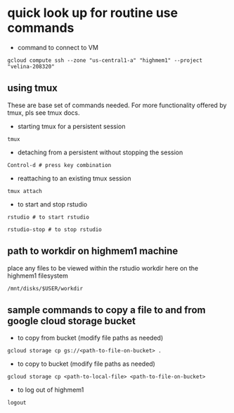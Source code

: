 # quick look up for routine use commands

- command to connect to VM
```
gcloud compute ssh --zone "us-central1-a" "highmem1" --project "velina-208320"
```

## using tmux 

These are base set of commands needed. For more functionality offered by tmux, pls see tmux docs.

- starting tmux for a persistent session
```
tmux
```

- detaching from a persistent without stopping the session
```
Control-d # press key combination
```

- reattaching to an existing tmux session 
```
tmux attach
```

- to start and stop rstudio

```
rstudio # to start rstudio
```

```
rstudio-stop # to stop rstudio
```

## path to workdir on highmem1 machine

place any files to be viewed within the rstudio workdir here on the highmem1 filesystem

```
/mnt/disks/$USER/workdir
```

## sample commands to copy a file to and from google cloud storage bucket


- to copy from bucket (modify file paths as needed)
```
gcloud storage cp gs://<path-to-file-on-bucket> .
```

- to copy to bucket (modify file paths as needed)
```
gcloud storage cp <path-to-local-file> <path-to-file-on-bucket>
```

- to log out of highmem1
```
logout
```
